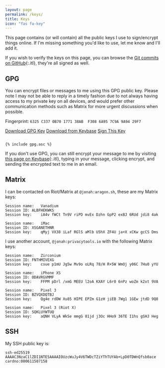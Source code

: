 ```yaml
---
layout: page
permalink: /keys/
title: Keys
icon: "fas fa-key"
---
```


This page contains (or will contain) all the public keys I use to sign/encrypt things online. If I'm missing something you'd like to use, let me know and I'll add it.

If you wish to verify the keys on this page, you can browse the [Git commits on GitHub](https://github.com/JonahAragon/www.jonaharagon.com/commits/master){:.itl}, they're all signed as well.

## GPG

You can encrypt files or messages to me using this GPG public key. Please note I may not be able to reply in a timely fashion due to not always having access to my private key on all devices, and would prefer other communication methods such as Matrix for more urgent discussions when possible.

Fingerprint: `6325 C337 0B70 1771 38AB  F308 6A95 7C9A 9A94 29F7`

<a class="btn btn-primary" href="/assets/files/gpg.asc" role="button">Download GPG Key</a>
<a class="btn btn-secondary" href="https://keybase.io/jonaharagon/pgp_keys.asc" role="button">Download from Keybase</a>
<a class="btn btn-light" href="/keys/keysigning/" role="button">Sign This Key</a>

<pre class="pre-scrollable"><code>
{% include gpg.asc %}
</code></pre>

If you don't use GPG, you can still encrypt your message to me by visiting [this page on Keybase](https://keybase.io/encrypt#jonaharagon){:.itl}, typing in your message, clicking encrypt, and sending the encrypted text to me in an email.

## Matrix

I can be contacted on Riot/Matrix at `@jonah:aragon.sh`, these are my Matrix keys:

```
Session name:	Vanadium
Session ID:	ALBFHEKWKS
Session key:	iA4v fWCt Tn9V riPD mvEx Dzhn GpP2 exBJ 6RUd jdi8 4ak

Session name:	iMac
Session ID:	XSGANETHNR
Session key:	qMyj VX38 iLaf RGlS aMlb U5hX ZF4U ja+X xCKw gcCS Dms
```

I use another account, `@jonah:privacytools.io` with the following Matrix keys:

```
Session name:	Zirconium
Session ID:	FNTHMIVEXG
Session key:	csue p1mU Jg5w Mv9o oLRq 78/H R+5W WmOj y06C 7Hu0 yYU

Session name:	iPhone XS
Session ID:	ODAVRGVMMF
Session key:	FFPM pDrl /xmG MEEU l2oA KXAY L6r0 6nPz woZm k2xt 9VA

Session name:	Pixel 3
Session ID:	BZVQXDQTBJ
Session key:	Qg4e rdDW Xu85 HIPE EPZm G1zH jiEB 7Wg1 1GEw jtdD 9Q8

Session name:	Pixel 3 (Riot X)
Session ID:	SQKLUYWTUQ
Session key:	aQNH VLyA WkSe mmgG 81jd j3Oc HHo9 36TE I1hs gSHJ Heg
```

## SSH

My SSH public key is:

```
ssh-ed25519 AAAAC3NzaC1lZDI1NTE5AAAAIOUzcWuJy4V6TWDcTZiYThTUYAb+LpD0TDWnQfsb0ace cardno:000611507158
```
